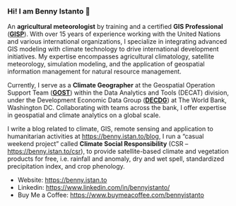 ### Hi! I am Benny Istanto 👋

An **agricultural meteorologist** by training and a certified **GIS Professional** ([**GISP**](https://www.gisci.org/Recertification/GISP-Registry)). With over 15 years of experience working with the United Nations and various international organizations, I specialize in integrating advanced GIS modeling with climate technology to drive international development initiatives. My expertise encompasses agricultural climatology, satellite meteorology, simulation modeling, and the application of geospatial information management for natural resource management.

Currently, I serve as a **Climate Geographer** at the Geospatial Operation Support Team ([**GOST**](https://worldbank.github.io/GOST/README.html)) within the Data Analytics and Tools (DECAT) division, under the Development Economic Data Group ([**DECDG**](https://www.worldbank.org/en/about/unit/unit-dec/dev)) at The World Bank, Washington DC. Collaborating with teams across the bank, I offer expertise in geospatial and climate analytics on a global scale. 

I write a blog related to climate, GIS, remote sensing and application to humanitarian activities at https://benny.istan.to/blog, I run a “casual weekend project” called **Climate Social Responsibility** (CSR – https://benny.istan.to/csr), to provide satellite-based climate and vegetation products for free, i.e. rainfall and anomaly, dry and wet spell, standardized precipitation index, and crop phenology.

* Website: https://benny.istan.to
* Linkedin: https://www.linkedin.com/in/bennyistanto/
* Buy Me a Coffee: https://www.buymeacoffee.com/bennyistanto
